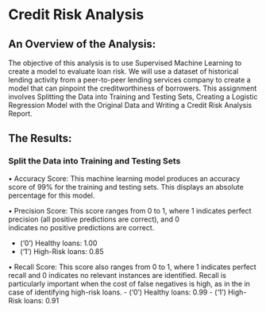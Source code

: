 # Credit Risk Analysis

## An Overview of the Analysis:

The objective of this analysis is to use Supervised Machine Learning to create a model to evaluate loan risk. We will use a dataset of historical lending activity from a peer-to-peer lending services company to create a model that can pinpoint the creditworthiness of borrowers. This assignment involves Splitting the Data into Training and Testing Sets, Creating a Logistic Regression Model with the Original Data and Writing a Credit Risk Analysis Report.

## The Results:

### Split the Data into Training and Testing Sets

•	Accuracy Score: This machine learning model produces an accuracy score of 99% for the training and testing sets. This displays an absolute   percentage for this model.

•	Precision Score: This score ranges from 0 to 1, where 1 indicates perfect precision (all positive predictions are correct), and 0     
  indicates no positive predictions are 
	correct.
  -	(‘0’) Healthy loans: 1.00
  -	(‘1’) High-Risk loans: 0.85

•	Recall Score: This score also ranges from 0 to 1, where 1 indicates perfect recall and 0 indicates no relevant instances are 		identified. Recall is particularly important when the cost of false negatives is high, as in the in case of identifying high-risk 	loans.
	-	(‘0’) Healthy loans: 0.99
	-	(‘1’) High-Risk loans: 0.91


